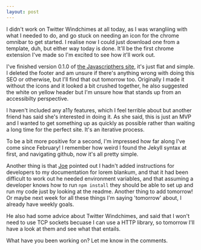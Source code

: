```yaml
---
layout: post
---
```


I didn't work on Twitter Windchimes at all today, as I was wrangliing with what I needed to do, and go stuck on needing an icon for the chrome omnibar to get started. I realise now I could just download one from a template, duh, but either way today is done. It'll be the first chrome extension I've made so I'm excited to see how it'll work out.

I've finished version 0.1.0 of [the Javascripthers site](http://javascripthers.github.io/), it's just flat and simple. I deleted the footer and am unsure if there's anything wrong with doing this SEO or otherwise, but I'll find that out tomorrow too. Originally I made it without the icons and it looked a bit crushed together, he also suggested the white on yellow header but I'm unsure how that stands up from an accessibilty perspective.

I haven't included any a11y features, which I feel terrible about but another friend has said she's interested in doing it. As she said, this is just an MVP and I wanted to get something up as quickly as possible rather than waiting a long time for the perfect site. It's an iterative process.

To be a bit more positive for a second, I'm impressed how far along I've come since February! I remember how weird I found the Jekyll syntax at first, and navigating github, now it's all pretty simple.

Another thing is that [Joe](veryjoe.com) pointed out I hadn't added instructions for developers to my documentation for lorem blankum, and that it had been difficult to work out he needed environment variables, and that assuming a developer knows how to run `npm install` they should be able to set up and run my code just by looking at the readme. Another thing to add tomorrow! Or maybe next week for all these things I'm saying 'tomorrow' about, I already have weekly goals.

He also had some advice about Twitter Windchimes, and said that I won't need to use TCP sockets becuase I can use a HTTP library, so tomorrow I'll have a look at them and see what that entails.

What have you been working on? Let me know in the comments.
